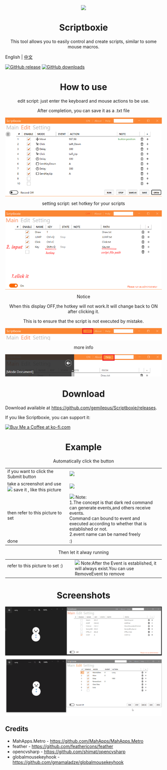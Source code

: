 <p align="center">
<img align="center" src="Metro/package.ico" />
</p>

<h1 align="center">Scriptboxie</h1>
<p align="center">This tool allows you to easily control and create scripts, similar to some mouse macros.</p>

English | [中文](Doc/README.zh-tw.md)

[![GitHub release](https://img.shields.io/github/release/gemilepus/Scriptboxie.svg)](https://github.com/gemilepus/Scriptboxie/releases) 
[![GitHub downloads](https://img.shields.io/github/downloads/gemilepus/Scriptboxie/total)](https://github.com/gemilepus/Scriptboxie/releases) 

<h1 align="center">How to use</h1>
<p align="center">edit script: just enter the keyboard and mouse actions to be use.</p>
<p align="center">After completion, you can save it as a .txt file</p>
<p align="center">
 <img align="center" alt="Main" src="Doc/doc2.png" />
</p>
<p align="center">setting script: set hotkey for your scripts</p>
<p align="center">
 <img align="center" alt="Main" src="Doc/doc1.png" />
</p>

<p align="center">Notice</p>
<p align="center">When this display OFF,the hotkey will not work.It will change back to ON after clicking it. </p>
<p align="center">This is to ensure that the script is not executed by mistake.</p>
<p align="center">
 <img align="center" alt="Edit" src="Doc/doc3.png" />
</p>

<p align="center">more info</p>
<p align="center">
 <img align="center" alt="Edit" src="Doc/documentation.png" />
</p>

<h1 align="center">Download</h1>

Download available at <https://github.com/gemilepus/Scriptboxie/releases>.

If you like Scriptboxie, you can support it:

<a href='https://ko-fi.com/R6R8IQ1MD' target='_blank'><img height='36' style='border:0px;height:36px;' src='https://storage.ko-fi.com/cdn/kofi2.png?v=3' border='0' alt='Buy Me a Coffee at ko-fi.com' /></a>

[f1]: https://github.com/gemilepus/Scriptboxie/blob/master/Doc/s1.png
[f2]: https://github.com/gemilepus/Scriptboxie/blob/master/Doc/s2.png
[f3]: https://github.com/gemilepus/Scriptboxie/blob/master/Doc/s3.png
[f4]: https://github.com/gemilepus/Scriptboxie/blob/master/Doc/s4.png
[f5]: https://github.com/gemilepus/Scriptboxie/blob/master/Doc/s5.png
[f6]: https://github.com/gemilepus/Scriptboxie/blob/master/Doc/s6.png

<h1 align="center">Example</h1>
<p align="center">Automatically click the button</p>

| | |
| ------------- | ----------- |
| if you want to click the Submit button | [![][f1]][f1] |
| take a screenshot and use [![][f2]][f2] save it , like this picture| [![][f4]][f4] |
| then refer to this picture to set | [![][f5]][f5] Note:<br>1.The concept is that dark red command can generate events,and others receive events. <br>Command can bound to event and executed according to whether that  is established or not.<br>2.event name can be named freely |
| done | :) | 

<p align="center">Then let it alway running</p>

| | |
| ------------- | ----------- |
| refer to this picture to set :) &emsp;&emsp;&emsp;&emsp;&emsp;&emsp;&emsp;&emsp;&emsp;&emsp;| [![][f6]][f6] Note:After the Event is established, it will always exist.You can use RemoveEvent to remove |

<h1 align="center">Screenshots</h1>
<p align="center">
 <img align="center" alt="Edit" src="Doc/test.gif" />
 <img align="center" alt="Edit" src="Doc/test2.gif" />
</p>

## Credits
- MahApps.Metro - https://github.com/MahApps/MahApps.Metro
- feather - https://github.com/feathericons/feather
- opencvsharp - https://github.com/shimat/opencvsharp
- globalmousekeyhook - https://github.com/gmamaladze/globalmousekeyhook
